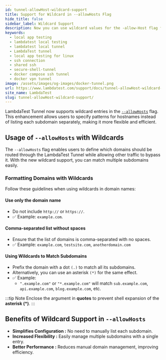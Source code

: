 ```yaml
---
id: tunnel-allowHost-wildcard-support
title: Support for Wildcard in --allowHosts Flag
hide_title: false
sidebar_label: Wildcard Support
description: Now you can use wildcard values for the -allow-Host flag for setting up the tunnel at lambdatest.
keywords:
  - local app testing
  - lambdatest local testing
  - lambdatest local tunnel
  - LambdaTest tunnel
  - local app testing for linux
  - ssh connection
  - shared ssh
  - secure-shell-tunnel
  - docker compose ssh tunnel
  - docker vpn tunnel
image: /assets/images/og-images/docker-tunnel.png
url: https://www.lambdatest.com/support/docs/tunnel-allowHost-wildcard-support/
site_name: LambdaTest
slug: tunnel-allowHost-wildcard-support/
---
```


<script type="application/ld+json"
      dangerouslySetInnerHTML={{ __html: JSON.stringify({
       "@context": "https://schema.org",
        "@type": "BreadcrumbList",
        "itemListElement": [{
          "@type": "ListItem",
          "position": 1,
          "name": "LambdaTest",
          "item": "https://www.lambdatest.com"
        },{
          "@type": "ListItem",
          "position": 2,
          "name": "Support",
          "item": "https://www.lambdatest.com/support/docs/"
        },{
          "@type": "ListItem",
          "position": 3,
          "name": "Docker Tunnel",
          "item": "https://www.lambdatest.com/support/docs/tunnel-allowHost-wildcard-support/"
        }]
      })
    }}
></script>
LambdaTest Tunnel now supports wildcard entries in the [`--allowHosts`](https://lambdatest.com/support/docs/lambda-tunnel-modifiers/#:~:text=TYPE-,%2D%2DallowHosts,-Comma%20separated%20list) flag. This enhancement allows users to specify patterns for hostnames instead of listing each subdomain separately, making it more flexible and efficient.

## Usage of `--allowHosts` with Wildcards
The `--allowHosts` flag enables users to define which domains should be routed through the LambdaTest Tunnel while allowing other traffic to bypass it. With the new wildcard support, you can match multiple subdomains easily.

### Formatting Domains with Wildcards
Follow these guidelines when using wildcards in domain names:

#### Use only the domain name
- Do not include `http://` or `https://`.
- ✅ Example: `example.com`.       

#### Comma-separated list without spaces 
- Ensure that the list of domains is comma-separated with no spaces.
- ✅ Example: `example.com`, `testsite.com`, `anotherdomain.com`

#### Using Wildcards to Match Subdomains
- Prefix the domain with a dot `(.)` to match all its subdomains.
- Alternatively, you can use an asterisk `(*)` for the same effect.
- ✅ Example:
  - `".example.com"` or `"*.example.com"` will match `sub.example.com`, `api.example.com`, `blog.example.com`, etc.

:::tip Note
Enclose the argument in **quotes** to prevent shell expansion of the **asterisk (*)**.
:::

## Benefits of Wildcard Support in `--allowHosts`
- **Simplifies Configuration :** No need to manually list each subdomain.
- **Increased Flexibility :** Easily manage multiple subdomains with a single entry.
- **Better Performance :** Reduces manual domain management, improving efficiency.